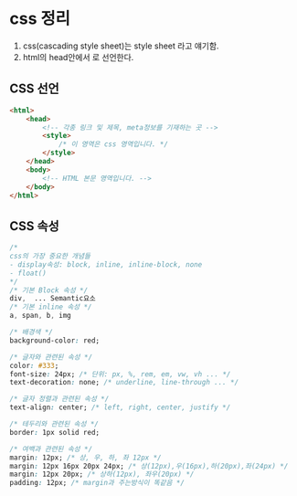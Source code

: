 # css 정리
1. css(cascading style sheet)는 style sheet 라고 얘기함.
2. html의 head안에서 <style></style>로 선언한다.

## CSS 선언
~~~html
<html>
	<head>
		<!-- 각종 링크 및 제목, meta정보를 기재하는 곳 -->
		<style>
			/* 이 영역은 css 영역입니다. */
		</style>
	</head>
	<body>
		<!-- HTML 본문 영역입니다. -->
	</body>
</html>
~~~

## CSS 속성
~~~css
/* 
css의 가장 중요한 개념들 
- display속성: block, inline, inline-block, none
- float()
*/
/* 기본 Block 속성 */
div,  ... Semantic요소
/* 기본 inline 속성 */
a, span, b, img

/* 배경색 */
background-color: red; 

/* 글자와 관련된 속성 */
color: #333;
font-size: 24px; /* 단위: px, %, rem, em, vw, vh ... */
text-decoration: none; /* underline, line-through ... */

/* 글자 정렬과 관련된 속성 */
text-align: center; /* left, right, center, justify */

/* 테두리와 관련된 속성 */
border: 1px solid red;

/* 여백과 관련된 속성 */
margin: 12px; /* 상, 우, 하, 좌 12px */
margin: 12px 16px 20px 24px; /* 상(12px),우(16px),하(20px),좌(24px) */
margin: 12px 20px; /* 상하(12px), 좌우(20px) */
padding: 12px; /* margin과 주는방식이 똑같음 */
~~~